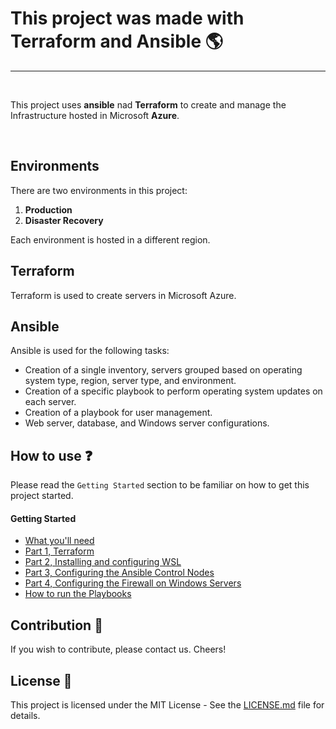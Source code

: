 
# This project was made with Terraform and Ansible :earth_americas: 
---


<br/>

This project uses **ansible** nad **Terraform** to create and manage the Infrastructure hosted in Microsoft **Azure**.

<br/>

## Environments

There are two environments in this project:

1. **Production**
2. **Disaster Recovery**

Each environment is hosted in a different region.

## Terraform

Terraform is used to create servers in Microsoft Azure.


## Ansible

Ansible is used for the following tasks:

- Creation of a single inventory, servers grouped based on operating system type, region, server type, and environment.
- Creation of a specific playbook to perform operating system updates on each server.
- Creation of a playbook for user management.
- Web server, database, and Windows server configurations.


## How to use :question:

Please read the `Getting Started` section to be familiar on how to get this project started.

#### Getting Started
- [What you'll need](0.%20Getting%20Started/Readme.md)
- [Part 1, Terraform](0.%20Getting%20Started/Part1.md )
- [Part 2, Installing and configuring WSL](0.%20Getting%20Started/Part2.md)
- [Part 3, Configuring the Ansible Control Nodes](0.%20Getting%20Started/Part3.md)
- [Part 4, Configuring the Firewall on Windows Servers](0.%20Getting%20Started/Part4.md)
- [How to run the Playbooks](#2.%20Ansible/Ansible%20Hosts/Playbooks_and_Roles/Readme.md)

## Contribution :handshake:

If you wish to contribute, please contact us. Cheers!

## License :scroll:

This project is licensed under the MIT License - See the [LICENSE.md](#license-) file for details.
